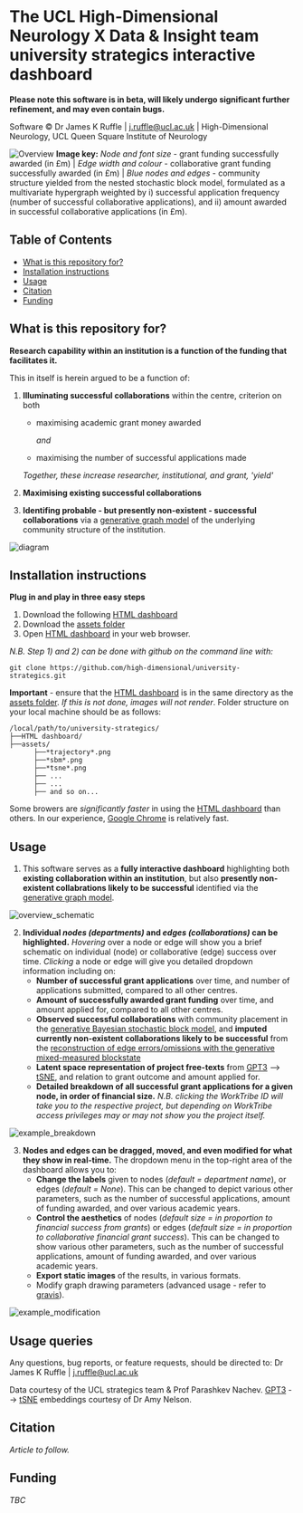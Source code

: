 # The UCL High-Dimensional Neurology X Data & Insight team university strategics interactive dashboard

**Please note this software is in beta, will likely undergo significant further refinement, and may even contain bugs.**

Software © Dr James K Ruffle | j.ruffle@ucl.ac.uk | High-Dimensional Neurology, UCL Queen Square Institute of Neurology


![Overview](assets/success_model_PTF_black_enlarged_font.svg)
**Image key:** *Node and font size* - grant funding successfully awarded (in £m) | *Edge width and colour* - collaborative grant funding successfully awarded (in £m) | *Blue nodes and edges* - community structure yielded from the nested stochastic block model, formulated as a multivariate hypergraph weighted by i) successful application frequency (number of successful collaborative applications), and ii) amount awarded in successful collaborative applications (in £m).


## Table of Contents
- [What is this repository for?](#what-is-this-repository-for)
- [Installation instructions](#installation-instructions)
- [Usage](#usage)
- [Citation](#citation)
- [Funding](#funding)



## What is this repository for?
**Research capability within an institution is a function of the funding that facilitates it.**

This in itself is herein argued to be a function of:
1. **Illuminating successful collaborations** within the centre, criterion on both
	- maximising academic grant money awarded
	
		*and* 
	- maximising the number of successful applications made

	*Together, these increase researcher, institutional, and grant, 'yield'*

2. **Maximising existing successful collaborations**

3. **Identifing probable - but presently non-existent - successful collaborations** via a [generative graph model](https://dx.doi.org/10.1103/PhysRevX.8.041011) of the underlying community structure of the institution.

![diagram](assets/diagram.png)


## Installation instructions
**Plug in and play in three easy steps**
1) Download the following [HTML dashboard](generative_worktribe_dashboard_d3_js.html)
2) Download the [assets folder](assets)
3) Open [HTML dashboard](generative_worktribe_dashboard_d3_js.html) in your web browser. 

*N.B. Step 1) and 2) can be done with github on the command line with:*
```
git clone https://github.com/high-dimensional/university-strategics.git
```

**Important** - ensure that the [HTML dashboard](generative_worktribe_dashboard_d3_js.html) is in the same directory as the [assets folder](assets). *If this is not done, images will *not* render*. Folder structure on your local machine should be as follows:
```
/local/path/to/university-strategics/
├──HTML dashboard/
├──assets/
      ├──*trajectory*.png
      ├──*sbm*.png
      ├──*tsne*.png
      ├── ...
      ├── ...      
      ├── and so on...
```
Some browers are *significantly faster* in using the [HTML dashboard](generative_worktribe_dashboard_d3_js.html) than others. In our experience, [Google Chrome](https://www.google.com/chrome/) is relatively fast.


## Usage
1. This software serves as a **fully interactive dashboard** highlighting both **existing collaboration within an institution**, but also **presently non-existent collabrations likely to be successful** identified via the [generative graph model](https://dx.doi.org/10.1103/PhysRevX.8.041011).

![overview_schematic](assets/overview_schematic.png)

2. **Individual *nodes (departments)* and *edges (collaborations)* can be highlighted.** *Hovering* over a node or edge will show you a brief schematic on individual (node) or collaborative (edge) success over time. *Clicking* a node or edge will give you detailed dropdown information including on:
	- **Number of successful grant applications** over time, and number of applications submitted, compared to all other centres.
	- **Amount of successfully awarded grant funding** over time, and amount applied for, compared to all other centres.
	- **Observed successful collaborations** with community placement in the [generative Bayesian stochastic block model](https://dx.doi.org/10.1103/PhysRevX.4.011047), and **imputed currently non-existent collaborations likely to be successful** from the [reconstruction of edge errors/omissions with the generative mixed-measured blockstate](https://dx.doi.org/10.1103/PhysRevX.8.041011)
	- **Latent space representation of project free-texts** from [GPT3](https://openai.com/blog/gpt-3-apps) --> [tSNE](https://www.jmlr.org/papers/volume9/vandermaaten08a/vandermaaten08a.pdf), and relation to grant outcome and amount applied for.
	- **Detailed breakdown of all successful grant applications for a given node, in order of financial size.** *N.B. clicking the WorkTribe ID will take you to the respective project, but depending on WorkTribe access privileges may or may not show you the project itself.*
	
![example_breakdown](assets/example_breakdown.png)
	
3. **Nodes and edges can be dragged, moved, and even modified for what they show in real-time.** The dropdown menu in the top-right area of the dashboard allows you to:
	- **Change the labels** given to nodes (*default = department name*), or edges (*default = None*). This can be changed to depict various other parameters, such as the number of successful applications, amount of funding awarded, and over various academic years.
	- **Control the aesthetics** of nodes (*default size = in proportion to financial success from grants*) or edges (*default size = in proportion to collaborative financial grant success*). This can be changed to show various other parameters, such as the number of successful applications, amount of funding awarded, and over various academic years.
	- **Export static images** of the results, in various formats.
	- Modify graph drawing parameters (advanced usage - refer to [gravis](https://robert-haas.github.io/gravis-docs/rst/api/d3.html)).
	
![example_modification](assets/example_modification.png)
	
	
## Usage queries
Any questions, bug reports, or feature requests, should be directed to: Dr James K Ruffle | j.ruffle@ucl.ac.uk

Data courtesy of the UCL strategics team & Prof Parashkev Nachev. 
[GPT3](https://openai.com/blog/gpt-3-apps) --> 
[tSNE](https://www.jmlr.org/papers/volume9/vandermaaten08a/vandermaaten08a.pdf) embeddings courtesy of Dr Amy Nelson.


## Citation
*Article to follow.*


## Funding
*TBC*

